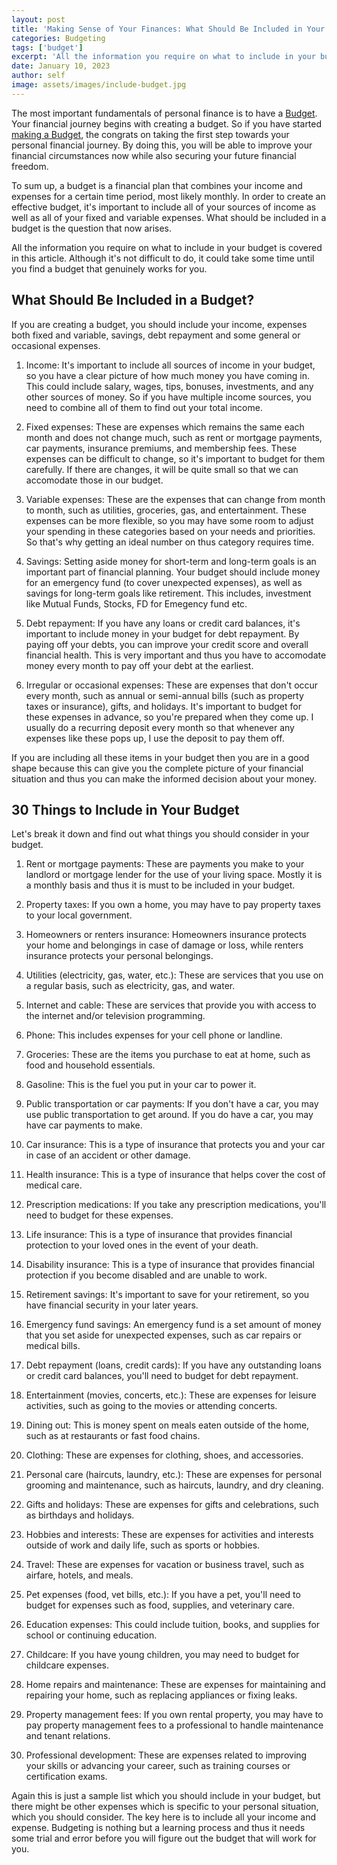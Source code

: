 ```yaml
---
layout: post
title: 'Making Sense of Your Finances: What Should Be Included in Your Budget'
categories: Budgeting
tags: ['budget']
excerpt: 'All the information you require on what to include in your budget is covered in this article. Although it is not difficult to do, it could take some time until you find a budget that genuinely works for you.'
date: January 10, 2023
author: self
image: assets/images/include-budget.jpg
---
```


The most important fundamentals of personal finance is to have a [Budget](https://finance.gopeshsharma.dev/basics/creating-budget/). Your financial journey begins with creating a budget. So if you have started [making a Budget](https://finance.gopeshsharma.dev/basics/creating-budget/), the congrats on taking the first step towards your personal financial journey. By doing this, you will be able to improve your financial circumstances now while also securing your future financial freedom.

To sum up, a budget is a financial plan that combines your income and expenses for a certain time period, most likely monthly. In order to create an effective budget, it's important to include all of your sources of income as well as all of your fixed and variable expenses. What should be included in a budget is the question that now arises.

All the information you require on what to include in your budget is covered in this article. Although it's not difficult to do, it could take some time until you find a budget that genuinely works for you.

## What Should Be Included in a Budget?

If you are creating a budget, you should include your income, expenses both fixed and variable, savings, debt repayment and some general or occasional expenses.
    
1.  Income: It's important to include all sources of income in your budget, so you have a clear picture of how much money you have coming in. This could include salary, wages, tips, bonuses, investments, and any other sources of money. So if you have multiple income sources, you need to combine all of them to find out your total income.
    
2.  Fixed expenses: These are expenses which remains the same each month and does not change much, such as rent or mortgage payments, car payments, insurance premiums, and membership fees. These expenses can be difficult to change, so it's important to budget for them carefully. If there are changes, it will be quite small so that we can accomodate those in our budget.
    
3.  Variable expenses: These are the expenses that can change from month to month, such as utilities, groceries, gas, and entertainment. These expenses can be more flexible, so you may have some room to adjust your spending in these categories based on your needs and priorities. So that's why getting an ideal number on thus category requires time.
    
4.  Savings: Setting aside money for short-term and long-term goals is an important part of financial planning. Your budget should include money for an emergency fund (to cover unexpected expenses), as well as savings for long-term goals like retirement. This includes, investment like Mutual Funds, Stocks, FD for Emegency fund etc.
    
5.  Debt repayment: If you have any loans or credit card balances, it's important to include money in your budget for debt repayment. By paying off your debts, you can improve your credit score and overall financial health. This is very important and thus you have to accomodate money every month to pay off your debt at the earliest.
    
6.  Irregular or occasional expenses: These are expenses that don't occur every month, such as annual or semi-annual bills (such as property taxes or insurance), gifts, and holidays. It's important to budget for these expenses in advance, so you're prepared when they come up. I usually do a recurring deposit every month so that whenever any expenses like these pops up, I use the deposit to pay them off.
    
If you are including all these items in your budget then you are in a good shape because this can give you the complete picture of your financial situation and thus you can make the informed decision about your money.

## 30 Things to Include in Your Budget

Let's break it down and find out what things you should consider in your budget.

1.  Rent or mortgage payments: These are payments you make to your landlord or mortgage lender for the use of your living space. Mostly it is a monthly basis and thus it is must to be included in your budget.
    
2.  Property taxes: If you own a home, you may have to pay property taxes to your local government.
    
3.  Homeowners or renters insurance: Homeowners insurance protects your home and belongings in case of damage or loss, while renters insurance protects your personal belongings.
    
4.  Utilities (electricity, gas, water, etc.): These are services that you use on a regular basis, such as electricity, gas, and water.
    
5.  Internet and cable: These are services that provide you with access to the internet and/or television programming.
    
6.  Phone: This includes expenses for your cell phone or landline.
    
7.  Groceries: These are the items you purchase to eat at home, such as food and household essentials.
    
8.  Gasoline: This is the fuel you put in your car to power it.
    
9.  Public transportation or car payments: If you don't have a car, you may use public transportation to get around. If you do have a car, you may have car payments to make.
    
10.  Car insurance: This is a type of insurance that protects you and your car in case of an accident or other damage.
    
11.  Health insurance: This is a type of insurance that helps cover the cost of medical care.
    
12.  Prescription medications: If you take any prescription medications, you'll need to budget for these expenses.
    
13.  Life insurance: This is a type of insurance that provides financial protection to your loved ones in the event of your death.
    
14.  Disability insurance: This is a type of insurance that provides financial protection if you become disabled and are unable to work.
    
15.  Retirement savings: It's important to save for your retirement, so you have financial security in your later years.
    
16.  Emergency fund savings: An emergency fund is a set amount of money that you set aside for unexpected expenses, such as car repairs or medical bills.
    
17.  Debt repayment (loans, credit cards): If you have any outstanding loans or credit card balances, you'll need to budget for debt repayment.
    
18.  Entertainment (movies, concerts, etc.): These are expenses for leisure activities, such as going to the movies or attending concerts.
    
19.  Dining out: This is money spent on meals eaten outside of the home, such as at restaurants or fast food chains.
    
20.  Clothing: These are expenses for clothing, shoes, and accessories.
    
21.  Personal care (haircuts, laundry, etc.): These are expenses for personal grooming and maintenance, such as haircuts, laundry, and dry cleaning.
    
22.  Gifts and holidays: These are expenses for gifts and celebrations, such as birthdays and holidays.
    
23.  Hobbies and interests: These are expenses for activities and interests outside of work and daily life, such as sports or hobbies.
    
24.  Travel: These are expenses for vacation or business travel, such as airfare, hotels, and meals.
    
25.  Pet expenses (food, vet bills, etc.): If you have a pet, you'll need to budget for expenses such as food, supplies, and veterinary care.

26.  Education expenses: This could include tuition, books, and supplies for school or continuing education.
    
27.  Childcare: If you have young children, you may need to budget for childcare expenses.
    
28.  Home repairs and maintenance: These are expenses for maintaining and repairing your home, such as replacing appliances or fixing leaks.
    
29.  Property management fees: If you own rental property, you may have to pay property management fees to a professional to handle maintenance and tenant relations.
    
30.  Professional development: These are expenses related to improving your skills or advancing your career, such as training courses or certification exams.

Again this is just a sample list which you should include in your budget, but there might be other expenses which is specific to your personal situation, which you should consider. The key here is to include all your income and expense. Budgeting is nothing but a learning process and thus it needs some trial and error before you will figure out the budget that will work for you.
